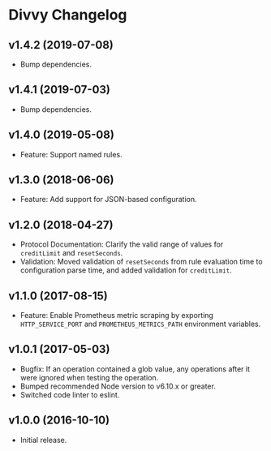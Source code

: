 # Divvy Changelog

## v1.4.2 (2019-07-08)

* Bump dependencies.

## v1.4.1 (2019-07-03)

* Bump dependencies.

## v1.4.0 (2019-05-08)

* Feature: Support named rules.

## v1.3.0 (2018-06-06)

* Feature: Add support for JSON-based configuration.

## v1.2.0 (2018-04-27)

* Protocol Documentation: Clarify the valid range of values for `creditLimit` and `resetSeconds`.
* Validation: Moved validation of `resetSeconds` from rule evaluation time to configuration parse time, and added validation for `creditLimit`.

## v1.1.0 (2017-08-15)

* Feature: Enable Prometheus metric scraping by exporting `HTTP_SERVICE_PORT` and `PROMETHEUS_METRICS_PATH` environment variables.

## v1.0.1 (2017-05-03)

* Bugfix: If an operation contained a glob value, any operations after it were ignored when testing the operation.
* Bumped recommended Node version to v6.10.x or greater.
* Switched code linter to eslint.

## v1.0.0 (2016-10-10)

* Initial release.
